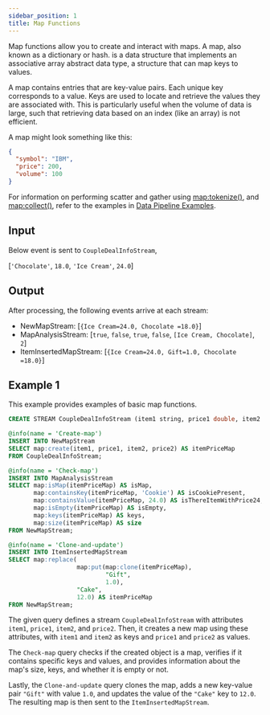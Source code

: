 ```yaml
---
sidebar_position: 1
title: Map Functions
---
```


Map functions allow you to create and interact with maps. A map, also known as a dictionary or hash. is a data structure that implements an associative array abstract data type, a structure that can map keys to values.

A map contains entries that are key-value pairs. Each unique key corresponds to a value. Keys are used to locate and retrieve the values they are associated with. This is particularly useful when the volume of data is large, such that retrieving data based on an index (like an array) is not efficient.

A map might look something like this:

```json
{
  "symbol": "IBM",
  "price": 200,
  "volume": 100
}
```

For information on performing scatter and gather using [map:tokenize()](tokenize.md), and [map:collect()](collect.md), refer to the examples in [Data Pipeline Examples](../../../examples/data-pipelines.md).

## Input

Below event is sent to `CoupleDealInfoStream`,

[`'Chocolate'`, `18.0`, `'Ice Cream'`, `24.0`]

## Output

After processing, the following events arrive at each stream:

- NewMapStream: [`{Ice Cream=24.0, Chocolate =18.0}`]
- MapAnalysisStream: [`true`, `false`, `true`, `false`, `[Ice Cream, Chocolate]`, `2`]
- ItemInsertedMapStream: [`{Ice Cream=24.0, Gift=1.0, Chocolate =18.0}`]

## Example 1

This example provides examples of basic map functions.

```sql
CREATE STREAM CoupleDealInfoStream (item1 string, price1 double, item2 string, price2 double);

@info(name = 'Create-map')
INSERT INTO NewMapStream
SELECT map:create(item1, price1, item2, price2) AS itemPriceMap
FROM CoupleDealInfoStream;

@info(name = 'Check-map')
INSERT INTO MapAnalysisStream
SELECT map:isMap(itemPriceMap) AS isMap,
       map:containsKey(itemPriceMap, 'Cookie') AS isCookiePresent,
       map:containsValue(itemPriceMap, 24.0) AS isThereItemWithPrice24,
       map:isEmpty(itemPriceMap) AS isEmpty,
       map:keys(itemPriceMap) AS keys,
       map:size(itemPriceMap) AS size
FROM NewMapStream;

@info(name = 'Clone-and-update')
INSERT INTO ItemInsertedMapStream
SELECT map:replace(
                   map:put(map:clone(itemPriceMap),
                           "Gift",
                           1.0),
                   "Cake",
                   12.0) AS itemPriceMap
FROM NewMapStream;
```

The given query defines a stream `CoupleDealInfoStream` with attributes `item1`, `price1`, `item2`, and `price2`. Then, it creates a new map using these attributes, with `item1` and `item2` as keys and `price1` and `price2` as values.

The `Check-map` query checks if the created object is a map, verifies if it contains specific keys and values, and provides information about the map's size, keys, and whether it is empty or not.

Lastly, the `Clone-and-update` query clones the map, adds a new key-value pair `"Gift"` with value `1.0`, and updates the value of the `"Cake"` key to `12.0`. The resulting map is then sent to the `ItemInsertedMapStream`.
